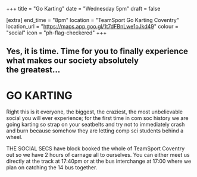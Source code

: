 +++
title = "Go Karting"
date = "Wednesday 5pm"
draft = false

[extra]
end_time = "8pm"
location = "TeamSport Go Karting Coventry"
location_url = "https://maps.app.goo.gl/1t7dFBnLwe1oJkd49"
colour = "social"
icon = "ph-flag-checkered"
+++
## Yes, it is time. Time for you to finally experience what makes our society absolutely the greatest...

# GO KARTING

Right this is it everyone, the biggest, the craziest, the most unbelievable social you will ever experience; for the first time in com soc history we are going karting so strap on your seatbelts and try not to immediately crash and burn because somehow they are letting comp sci students behind a wheel.

THE SOCIAL SECS have block booked the whole of TeamSport Coventry out so we have 2 hours of carnage all to ourselves. You can either meet us directly at the track at 17:40pm or at the bus interchange at 17:00 where we plan on catching the 14 bus together.
